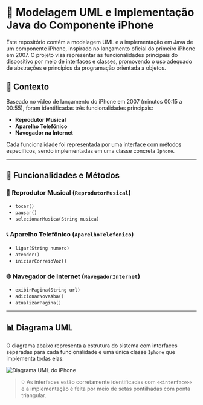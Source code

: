 # 📱 Modelagem UML e Implementação Java do Componente iPhone

Este repositório contém a modelagem UML e a implementação em Java de um componente iPhone, inspirado no lançamento oficial do primeiro iPhone em 2007. O projeto visa representar as funcionalidades principais do dispositivo por meio de interfaces e classes, promovendo o uso adequado de abstrações e princípios da programação orientada a objetos.

## 🎥 Contexto

Baseado no vídeo de lançamento do iPhone em 2007 (minutos 00:15 a 00:55), foram identificadas três funcionalidades principais:

- **Reprodutor Musical**
- **Aparelho Telefônico**
- **Navegador na Internet**

Cada funcionalidade foi representada por uma interface com métodos específicos, sendo implementadas em uma classe concreta `Iphone`.

---

## 🧩 Funcionalidades e Métodos

### 🎵 Reprodutor Musical (`ReprodutorMusical`)
- `tocar()`
- `pausar()`
- `selecionarMusica(String musica)`

### 📞 Aparelho Telefônico (`AparelhoTelefonico`)
- `ligar(String numero)`
- `atender()`
- `iniciarCorreioVoz()`

### 🌐 Navegador de Internet (`NavegadorInternet`)
- `exibirPagina(String url)`
- `adicionarNovaAba()`
- `atualizarPagina()`

---

## 📊 Diagrama UML

O diagrama abaixo representa a estrutura do sistema com interfaces separadas para cada funcionalidade e uma única classe `Iphone` que implementa todas elas:

![Diagrama UML do iPhone](./assets/diagrama-iphone.png)

> 💡 As interfaces estão corretamente identificadas com `<<interface>>` e a implementação é feita por meio de setas pontilhadas com ponta triangular.